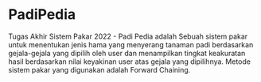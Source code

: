 # PadiPedia
Tugas Akhir Sistem Pakar 2022 - 
Padi Pedia adalah Sebuah sistem pakar untuk menentukan jenis hama yang menyerang tanaman padi berdasarkan gejala-gejala yang dipilih oleh user dan menampilkan tingkat keakuratan hasil berdasarkan nilai keyakinan user atas gejala yang dipilihnya. Metode sistem pakar yang digunakan adalah Forward Chaining.
